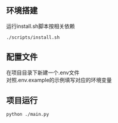 ## 环境搭建
运行install.sh脚本按相关依赖
```shell
./scripts/install.sh
```
## 配置文件
在项目目录下新建一个.env文件 </br>
对照.env.example的示例填写对应的环境变量

## 项目运行
```shell
python ./main.py
```